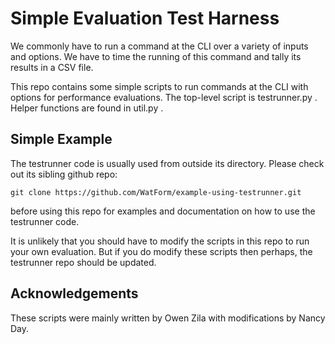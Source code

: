 # Simple Evaluation Test Harness

We commonly have to run a command at the CLI over a variety of inputs and options.  We have to time the running of this command and tally its results in a CSV file.

This repo contains some simple scripts to run commands at the CLI with options for performance evaluations.  The top-level script is testrunner.py .  Helper functions are found in util.py .

## Simple Example

The testrunner code is usually used from outside its directory.  Please check out its sibling github repo:

`git clone https://github.com/WatForm/example-using-testrunner.git`

before using this repo for examples and documentation on how to use the testrunner code.

It is unlikely that you should have to modify the scripts in this repo to run your own evaluation.  But if you do modify these scripts then perhaps, the testrunner repo should be updated.

## Acknowledgements

These scripts were mainly written by Owen Zila with modifications by Nancy Day.
